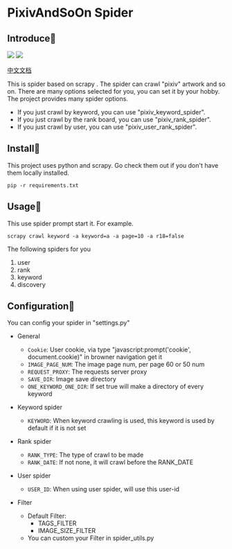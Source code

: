 # PixivAndSoOn Spider
## Introduce:green_book:
![](https://img.shields.io/badge/environment-python-green)
![](https://img.shields.io/badge/package-scrapy-blue)

[中文文档](https://github.com/Jamie793/pixiv_and_so_on_crawl/blob/master/README-zh.md)

This is spider based on scrapy . The spider can crawl "pixiv" artwork and so on. There are many options selected for you, you can set it by your hobby. The project provides many spider options.  
- If you just crawl by keyword, you can use "pixiv_keyword_spider".  
- If you just crawl by the rank board, you can use "pixiv_rank_spider".  
- If you just crawl by user, you can use "pixiv_user_rank_spider". 

## Install:blue_book:
This project uses python and scrapy. Go check them out if you don't have them locally installed. 

`pip -r requirements.txt`

## Usage:notebook:
This use spider prompt start it. For example.

`scrapy crawl keyword -a keyword=a -a page=10 -a r18=false`

The following spiders for you 

1. user
2. rank
3. keyword
4. discovery

## Configuration:orange_book:
You can config your spider in "settings.py"

- General
  - `Cookie`: User cookie, via type "javascript:prompt('cookie', document.cookie)" in browner navigation get it
  - `IMAGE_PAGE_NUM`: The image page num, per page 60 or 50 num
  - `REQUEST_PROXY`: The requests server proxy
  - `SAVE_DIR`: Image save directory
  - `ONE_KEYWORD_ONE_DIR`: If set true will make a directory of every keyword

- Keyword spider
  - `KEYWORD`: When keyword crawling is used, this keyword is used by default if it is not set

- Rank spider
  - `RANK_TYPE`: The type of crawl to be made
  - `RANK_DATE`: If not none, it will crawl before the RANK_DATE

- User spider
  - `USER_ID`: When using user spider, will use this user-id

- Filter
  - Default Filter:
    - TAGS_FILTER
    - IMAGE_SIZE_FILTER
  - You can custom your Filter in spider_utils.py
